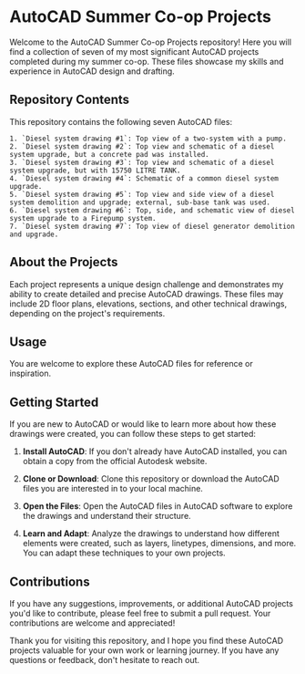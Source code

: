 # AutoCAD Summer Co-op Projects

Welcome to the AutoCAD Summer Co-op Projects repository! Here you will find a collection of seven of my most significant AutoCAD projects completed during my summer co-op. These files showcase my skills and experience in AutoCAD design and drafting.

## Repository Contents

This repository contains the following seven AutoCAD files:

    1. `Diesel system drawing #1`: Top view of a two-system with a pump. 
    2. `Diesel system drawing #2`: Top view and schematic of a diesel system upgrade, but a concrete pad was installed.
    3. `Diesel system drawing #3`: Top view and schematic of a diesel system upgrade, but with 15750 LITRE TANK.
    4. `Diesel system drawing #4`: Schematic of a common diesel system upgrade. 
    5. `Diesel system drawing #5`: Top view and side view of a diesel system demolition and upgrade; external, sub-base tank was used.
    6. `Diesel system drawing #6`: Top, side, and schematic view of diesel system upgrade to a Firepump system.
    7. `Diesel system drawing #7`: Top view of diesel generator demolition and upgrade.

## About the Projects

Each project represents a unique design challenge and demonstrates my ability to create detailed and precise AutoCAD drawings. These files may include 2D floor plans, elevations, sections, and other technical drawings, depending on the project's requirements.

## Usage

You are welcome to explore these AutoCAD files for reference or inspiration.
## Getting Started

If you are new to AutoCAD or would like to learn more about how these drawings were created, you can follow these steps to get started:

  1. **Install AutoCAD**: If you don't already have AutoCAD installed, you can obtain a copy from the official Autodesk website.

  2. **Clone or Download**: Clone this repository or download the AutoCAD files you are interested in to your local machine.

  3. **Open the Files**: Open the AutoCAD files in AutoCAD software to explore the drawings and understand their structure.

  4. **Learn and Adapt**: Analyze the drawings to understand how different elements were created, such as layers, linetypes, dimensions, and more. You can adapt these techniques to your own projects.

## Contributions

If you have any suggestions, improvements, or additional AutoCAD projects you'd like to contribute, please feel free to submit a pull request. Your contributions are welcome and appreciated!


Thank you for visiting this repository, and I hope you find these AutoCAD projects valuable for your own work or learning journey. If you have any questions or feedback, don't hesitate to reach out.
